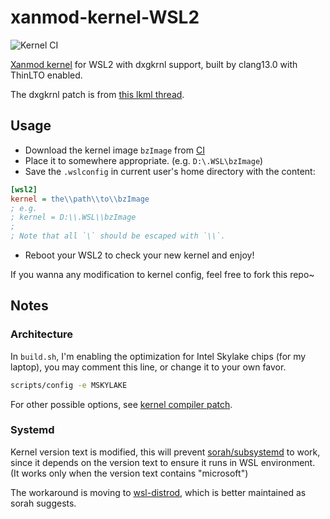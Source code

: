# xanmod-kernel-WSL2

![Kernel CI](https://github.com/locietta/xanmod-kernel-WSL2/actions/workflows/build.yml/badge.svg)

[Xanmod kernel](https://github.com/xanmod/linux) for WSL2 with dxgkrnl support, built by clang13.0 with ThinLTO enabled.

The dxgkrnl patch is from [this lkml thread](https://lore.kernel.org/lkml/719fe06b7cbe9ac12fa4a729e810e3383ab421c1.1646163378.git.iourit@linux.microsoft.com/).

## Usage

* Download the kernel image `bzImage` from [CI](https://github.com/Locietta/xanmod-kernel-WSL2/actions)
* Place it to somewhere appropriate. (e.g. `D:\.WSL\bzImage`)  
* Save the `.wslconfig` in current user's home directory with the content:
```ini
[wsl2]
kernel = the\\path\\to\\bzImage
; e.g.
; kernel = D:\\.WSL\\bzImage
;
; Note that all `\` should be escaped with `\\`.
```
* Reboot your WSL2 to check your new kernel and enjoy!

If you wanna any modification to kernel config, feel free to fork this repo~

## Notes

### Architecture

In `build.sh`, I'm enabling the optimization for Intel Skylake chips (for my laptop), you may comment this line, or change it to your own favor. 


```bash
scripts/config -e MSKYLAKE
```

For other possible options, see [kernel compiler patch](https://github.com/graysky2/kernel_compiler_patch).

### Systemd

Kernel version text is modified, this will prevent [sorah/subsystemd](https://github.com/sorah/subsystemctl) to work, since it depends on the version text to ensure it runs in WSL environment. (It works only when the version text contains "microsoft")

The workaround is moving to [wsl-distrod](https://github.com/nullpo-head/wsl-distrod), which is better maintained as sorah suggests.